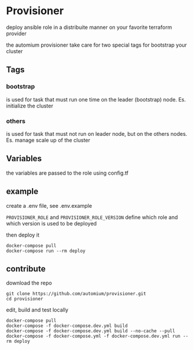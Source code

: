 # Provisioner

deploy ansible role in a distribuite manner on your favorite terraform provider

the automium provisioner take care for two special tags for bootstrap your cluster

## Tags

### bootstrap

is used for task that must run one time on the leader (bootstrap) node. Es. initialize the cluster
### others

is used for task that must not run on leader node, but on the others nodes. Es. manage scale up of the cluster

## Variables

the variables are passed to the role using config.tf

## example

create a .env file, see .env.example

`PROVISIONER_ROLE` and `PROVISIONER_ROLE_VERSION` define which role and which version is used to be deployed

then deploy it
```
docker-compose pull
docker-compose run --rm deploy
```

## contribute

download the repo
```
git clone https://github.com/automium/provisioner.git
cd provisioner
```

edit, build and test locally
```
docker-compose pull
docker-compose -f docker-compose.dev.yml build
docker-compose -f docker-compose.dev.yml build --no-cache --pull
docker-compose -f docker-compose.yml -f docker-compose.dev.yml run --rm deploy
```
